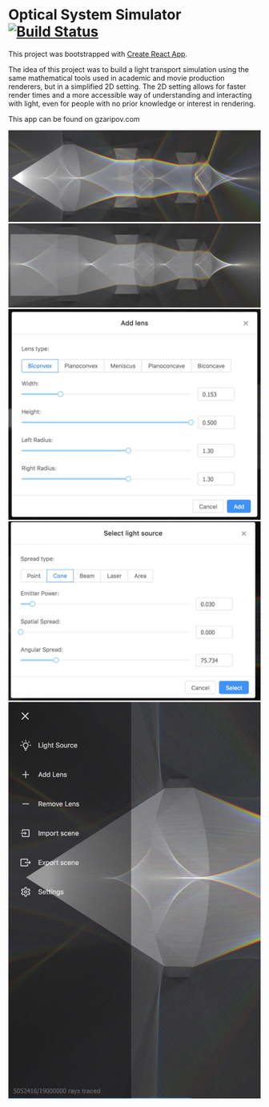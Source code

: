 # Optical System Simulator [![Build Status](https://travis-ci.org/gzaripov/optical-system-simulator.svg?branch=master)](https://travis-ci.org/facebook/create-react-app)

This project was bootstrapped with [Create React App](https://github.com/facebookincubator/create-react-app).

The idea of this project was to build a light transport simulation using the same mathematical tools used in academic and movie production renderers, but in a simplified 2D setting. The 2D setting allows for faster render times and a more accessible way of understanding and interacting with light, even for people with no prior knowledge or interest in rendering.

This app can be found on gzaripov.com

![4.jpg](https://github.com/gzaripov/optical-system-simulator/blob/master/screenshots/4.jpeg)
![5.jpg](https://github.com/gzaripov/optical-system-simulator/blob/master/screenshots/5.jpeg)
![1.jpg](https://github.com/gzaripov/optical-system-simulator/blob/master/screenshots/1.jpeg)
![2.jpg](https://github.com/gzaripov/optical-system-simulator/blob/master/screenshots/2.jpeg)
![3.jpg](https://github.com/gzaripov/optical-system-simulator/blob/master/screenshots/3.jpeg)
